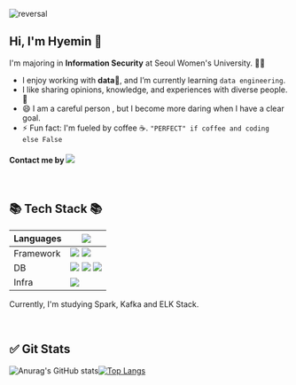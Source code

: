 ![reversal](https://capsule-render.vercel.app/api?type=rect&text=HyeM207&fontAlign=30&fontSize=30&desc=Hye%20Min%20Kim&descAlign=60&descAlignY=50&theme=radical&animation=fadeIn)


## Hi, I'm Hyemin 👋
I'm majoring in <b>Information Security</b> at Seoul Women's University. 👩‍💻  
- I enjoy working with <b>data🌱</b>, and I’m currently learning `data engineering`.  
- I like sharing opinions, knowledge, and experiences with diverse people. 👯
- 😄 I am a careful person , but I become more daring when I have a clear goal. 
- ⚡ Fun fact:  I'm fueled by coffee ☕. `"PERFECT" if coffee and coding else False`



#### Contact me by <a href="mailto:hmk9667@gmail.com"><img src="https://img.shields.io/badge/Gmail-EA4335?style=flat-square&logo=Gmail&logoColor=white"/></a>


<br>

## 📚 Tech Stack 📚 
| Languages  | <img src="https://img.shields.io/badge/Python-3766AB?style=flat-square&logo=Python&logoColor=white"/>   |
|---|---|
| Framework  | <img src="https://img.shields.io/badge/Spring-6DB33F?style=flat-square&logo=Spring&logoColor=white"/> <img src="https://img.shields.io/badge/Node.js-339933?style=flat-square&logo=Node.js&logoColor=white"/> |
| DB |  <img src="https://img.shields.io/badge/MySQL-4479A1?style=flat-square&logo=MySQL&logoColor=white"/> <img src="https://img.shields.io/badge/Firebase-FFCA28?style=flat-square&logo=Firebase&logoColor=white"/> <img src="https://img.shields.io/badge/MongoDB-47A248?style=flat-square&logo=MongoDB&logoColor=white"/> | 
| Infra |  <img src="https://img.shields.io/badge/Docker-2496ED?style=flat-square&logo=Docker&logoColor=white"/> |

Currently, I'm studying Spark, Kafka and ELK Stack. 

<br>

### 


## ✅ Git Stats

<div align="left">

![Anurag's GitHub stats](https://github-readme-stats.vercel.app/api?username=HyeM207&show_icons=true&theme=radical)[![Top Langs](https://github-readme-stats.vercel.app/api/top-langs/?username=HyeM207&layout=compact&theme=radical)](https://github.com/anuraghazra/github-readme-stats)

</div>


<!--

## ✨ Hyemin Kim ✨
#### Hi, I'm Hyemin 👋

-  I'm majoring in <b>Information Security</b> at Seoul Women's University. 
- I like working with <b>data🌱</b>, and I’m currently learning <b>`data engineering`</b>.
- I like sharing opinions, knowledge, and experiences with diverse people 👯.



- 🔭 I’m currently working on ...
- 🌱 I’m currently learning ...
- 👯 I’m looking to collaborate on ...
- 🤔 I’m looking for help with ...
- 💬 Ask me about ...
- 📫 How to reach me: ...
- 😄 Pronouns: ...
- ⚡ Fun fact: ...

![reversal](https://capsule-render.vercel.app/api?type=rect&text=HyeM207&fontAlign=30&fontSize=30&desc=Hye%20Min%20Kim&descAlign=60&descAlignY=50&theme=radical&animation=fadeIn)

<p align="center">
  <a href="mailto:hmk9667@gmail.com"><img src="https://img.shields.io/badge/Gmail-EA4335?style=flat-square&logo=Gmail&logoColor=white"/></a>
</p>

<h2 align="center"> ✨ Hye Min Kim ✨ </h2> 
<h5 align="center"> 🌱 I’m a senior at Seoul Women's University majoring in Information Security.</h5>
<p align="center"> </p>

<p align="center">  </p>

<h5 align="center"> 🌟Hope </h5>
<p align="center">
  <b>Data Engineer</b>
</p>

<h5 align="center"> 🎇 Interest </h5>
<p align="center">
  <b> Big Data, Cloud, Backend </b>
</p>


<br>
<h2 align="center"> ⚒ I've used at least once ⚒ </h2>
<h5 align="center"> Languages & Platforms </h5>
<p align="center">
  <img src="https://img.shields.io/badge/Python-3766AB?style=flat-square&logo=Python&logoColor=white"/>
  <img src="https://img.shields.io/badge/Java-007396?style=flat-square&logo=Java&logoColor=white"/>
  <img src="https://img.shields.io/badge/C%2B%2B-00599C?style=flat-square&logo=C%2B%2B&logoColor=white"/>
  <img src="https://img.shields.io/badge/C%20Sharp-239120?style=flat-square&logo=C%20Sharp&logoColor=white"/>
  <img src="https://img.shields.io/badge/C-A8B9CC?style=flat-square&logo=C&logoColor=white"/>
  <img src="https://img.shields.io/badge/HTML5-E34F26?style=flat-square&logo=HTML5&logoColor=white"/>
  <img src="https://img.shields.io/badge/CSS3-1572B6?style=flat-square&logo=CSS3&logoColor=white"/>
  <img src="https://img.shields.io/badge/PHP-777BB4?style=flat-square&logo=PHP&logoColor=white"/>
  <img src="https://img.shields.io/badge/JavaScript-F7DF1E?style=flat-square&logo=JavaScript&logoColor=white"/>
</p>

<p align="center">
  <img src="https://img.shields.io/badge/Node.js-339933?style=flat-square&logo=Node.js&logoColor=white"/>
  <img src="https://img.shields.io/badge/Django-092E20?style=flat-square&logo=Django&logoColor=white"/>
  <img src="https://img.shields.io/badge/Spring-6DB33F?style=flat-square&logo=Spring&logoColor=white"/>
  <img src="https://img.shields.io/badge/Kotlin-7F52FF?style=flat-square&logo=Kotlin&logoColor=white"/>
  <img src="https://img.shields.io/badge/Android-3DDC84?style=flat-square&logo=Android&logoColor=white"/>
  <img src="https://img.shields.io/badge/Unity-FFFFFF?style=flat-square&logo=Unity&logoColor=black"/>
</p>

<p align="center">
  <img src="https://img.shields.io/badge/MySQL-4479A1?style=flat-square&logo=MySQL&logoColor=white"/>
  <img src="https://img.shields.io/badge/Firebase-FFCA28?style=flat-square&logo=Firebase&logoColor=white"/>
  <img src="https://img.shields.io/badge/MongoDB-47A248?style=flat-square&logo=MongoDB&logoColor=white"/>
</p>

<p align="center">
  <img src="https://img.shields.io/badge/Docker-2496ED?style=flat-square&logo=Docker&logoColor=white"/>
  <img src="https://img.shields.io/badge/Azure-0078D4?style=flat-square&logo=Microsoft Azure&logoColor=white"/>
</p>

<br><hr>

<div align="left">

![Anurag's GitHub stats](https://github-readme-stats.vercel.app/api?username=HyeM207&show_icons=true&theme=radical)[![Top Langs](https://github-readme-stats.vercel.app/api/top-langs/?username=HyeM207&layout=compact&theme=radical)](https://github.com/anuraghazra/github-readme-stats)

</div>

<p align="center">
  <a href="https://hits.seeyoufarm.com"><img src="https://hits.seeyoufarm.com/api/count/incr/badge.svg?url=https%3A%2F%2Fgithub.com%2FHyeM207&count_bg=%23000000&title_bg=%23000000&icon=github.svg&icon_color=%23FFFFFF&title=hits&edge_flat=false"/></a>
</p>

![Footer](https://capsule-render.vercel.app/api?type=waving&theme=radical&section=footer)
-->

